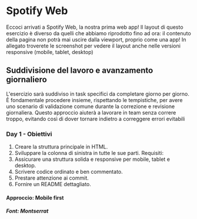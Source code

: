 # Spotify Web

Eccoci arrivati a Spotify Web, la nostra prima web app!
Il layout di questo esercizio è diverso da quelli che abbiamo riprodotto fino ad ora: il contenuto della pagina non potrà mai uscire dalla viewport, proprio come una app!
In allegato troverete le screenshot per vedere il layout anche nelle versioni responsive (mobile, tablet, desktop)

## Suddivisione del lavoro e avanzamento giornaliero

L'esercizio sarà suddiviso in task specifici da completare giorno per giorno. È fondamentale procedere insieme, rispettando le tempistiche, per avere uno scenario di validazione comune durante la correzione e revisione giornaliera. Questo approccio aiuterà a lavorare in team senza correre troppo, evitando così di dover tornare indietro a correggere errori evitabili

### Day 1 - Obiettivi

1. Creare la struttura principale in HTML.
2. Sviluppare la colonna di sinistra in tutte le sue parti.
Requisiti:
3. Assicurare una struttura solida e responsive per mobile, tablet e desktop.
4. Scrivere codice ordinato e ben commentato.
5. Prestare attenzione ai commit.
6. Fornire un README dettagliato.

#### Approccio: Mobile first

##### Font: Montserrat